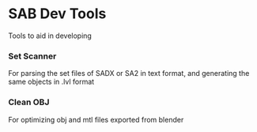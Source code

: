 # SAB Dev Tools
Tools to aid in developing


### Set Scanner
For parsing the set files of SADX or SA2 in text format, and generating the same objects in .lvl format

### Clean OBJ
For optimizing obj and mtl files exported from blender
